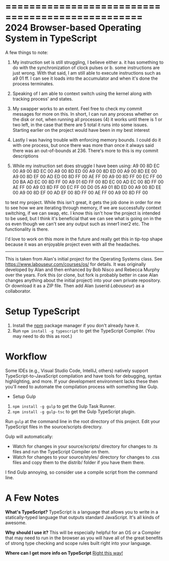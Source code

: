 =================================================
2024 Browser-based Operating System in TypeScript
=================================================

A few things to note:
1) My instruction set is still struggling, I believe either a. it has something to do with the synchronization of clock pulses or b. some instructions are just wrong. With that said, I am still able to execute instructions such as a9 
01 ff. I can see it loads into the accumulator and when it's done the process terminates.
2) Speaking of I am able to context switch using the kernel along with tracking process' and states.
3) My swapper works to an extent. Feel free to check my commit messages for more on this. In short, I can run any process whether on the disk or not, when running all processes (4) it works until there is 1 or two left, in the case that there are 5 total it runs into some issues. Starting earlier on the project would have been in my best interest
4) Lastly I was having trouble with enforcing memory bounds. I could do it with one process, but once there was more than once it always said there was an out-of-bounds at 236. There's more to this is my commit descriptions

5) While my instruction set does struggle I have been using:
A9 00 8D EC 00 A9 00 8D EC 00 A9 00 8D ED 00 A9
00 8D ED 00 A9 00 8D EE 00 A9 00 8D EF 00 AD ED
00 8D FF 00 AE FF 00 A9 00 8D FF 00 EC FF 00 D0
BA AD EC 00 8D FF 00 A9 01 6D FF 00 8D EC 00 AD
EC 00 8D FF 00 AE FF 00 A9 03 8D FF 00 EC FF 00
D0 05 A9 01 8D ED 00 A9 00 8D EE 00 A9 00 8D EF
00 AD EF 00 8D FF 00 AE FF 00 A9 00 8D FF 00

to test my project. While this isn't great, it gets the job done in order for me to see how we are iterating through memory, if we are successfully context switching, if we can swap, etc. I know this isn't how the project is intended to be used, but I think it's beneficial that we can see what is going on in the os even though we can't see any output such as inner1 iner2 etc. The functionality is there.

I'd love to work on this more in the future and really get this in tip-top shape because it was an enjoyable project even with all the headaches.

---------------------------------------

This is taken from Alan's initial project for the Operating Systems class.
See https://www.labouseur.com/courses/os/ for details.
It was originally developed by Alan and then enhanced by Bob Nisco and Rebecca Murphy over the years.
Fork this (or clone, but fork is probably better in case Alan changes anything about the initial project) into your own private repository. Or download it as a ZIP file. Then add Alan (userid *Labouseur*) as a collaborator.

Setup TypeScript
================

1. Install the [npm](https://www.npmjs.org/) package manager if you don't already have it.
1. Run `npm install -g typescript` to get the TypeScript Compiler. (You may need to do this as root.)


Workflow
=============

Some IDEs (e.g., Visual Studio Code, IntelliJ, others) natively support TypeScript-to-JavaScript compilation 
and have tools for debugging, syntax highlighting, and more.
If your development environment lacks these then you'll need to automate the compilation process with something like Gulp.

- Setup Gulp
1. `npm install -g gulp` to get the Gulp Task Runner.
1. `npm install -g gulp-tsc` to get the Gulp TypeScript plugin.

Run `gulp` at the command line in the root directory of this project.
Edit your TypeScript files in the source/scripts directory.

Gulp will automatically:

* Watch for changes in your source/scripts/ directory for changes to .ts files and run the TypeScript Compiler on them.
* Watch for changes to your source/styles/ directory for changes to .css files and copy them to the distrib/ folder if you have them there.


I find Gulp annoying, so consider use a compile script from the command line.

A Few Notes
===========

**What's TypeScript?**
TypeScript is a language that allows you to write in a statically-typed language that outputs standard JavaScript.
It's all kinds of awesome.

**Why should I use it?**
This will be especially helpful for an OS or a Compiler that may need to run in the browser as you will have all of the great benefits of strong type checking and scope rules built right into your language.

**Where can I get more info on TypeScript**
[Right this way!](http://www.typescriptlang.org/)
